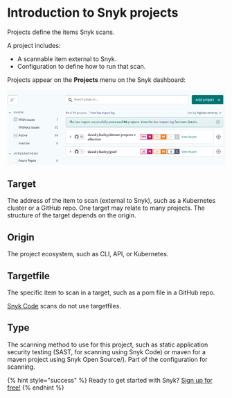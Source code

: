 # Introduction to Snyk projects

Projects define the items Snyk scans.

A project includes:

* A scannable item external to Snyk.
* Configuration to define how to run that scan.

Projects appear on the **Projects** menu on the Snyk dashboard:

![](../../.gitbook/assets/code1.png)

## Target

The address of the item to scan \(external to Snyk\), such as a Kubernetes cluster or a GitHub repo. One target may relate to many projects. The structure of the target depends on the origin.

## Origin

The project ecosystem, such as CLI, API, or Kubernetes.

## Targetfile

The specific item to scan in a target, such as a pom file in a GitHub repo.

[Snyk Code](snyk-code/) scans do not use targetfiles.

## Type

The scanning method to use for this project, such as static application security testing \(SAST, for scanning using Snyk Code\) or maven for a maven project using Snyk Open Source\/). Part of the configuration for scanning.

{% hint style="success" %}
Ready to get started with Snyk? [Sign up for free!](https://snyk.io/login?cta=sign-up&loc=footer&page=support_docs_page)
{% endhint %}


